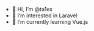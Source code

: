 - 👋 Hi, I’m @ta1ex
- 👀 I’m interested in Laravel
- 🌱 I’m currently learning Vue.js


<!---
ta1ex/ta1ex is a ✨ special ✨ repository because its `README.md` (this file) appears on your GitHub profile.
You can click the Preview link to take a look at your changes.
--->
